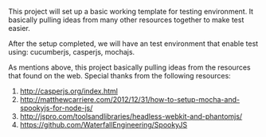 This project will set up a basic working template for testing environment. It basically pulling ideas from many other resources together to make test easier.

After the setup completed, we will have an test environment that enable test using: cucumberjs, casperjs, mochajs.

As mentions above, this project basically pulling ideas from the resources that found on the web. Special thanks from the following resources:
1. http://casperjs.org/index.html
2. http://matthewcarriere.com/2012/12/31/how-to-setup-mocha-and-spookyjs-for-node-js/
3. http://jspro.com/toolsandlibraries/headless-webkit-and-phantomjs/
4. https://github.com/WaterfallEngineering/SpookyJS
